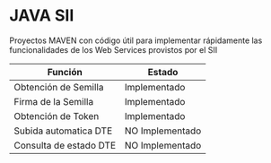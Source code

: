 # JAVA SII

Proyectos MAVEN con código útil para implementar rápidamente las funcionalidades de los Web Services provistos por el SII

|Función|Estado|
|----|----|
|Obtención de Semilla|Implementado|
|Firma de la Semilla|Implementado|
|Obtención de Token|Implementado|
|Subida automatica DTE|NO Implementado|
|Consulta de estado DTE|NO Implementado|
